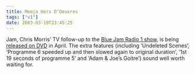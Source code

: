 ```yaml
---
title: Meeja Hors D’Oeuvres
tags: ["v1"]
date: 2003-03-19T23:45:25
---
```


Jam, Chris Morris&#8217; TV follow-up to the [Blue Jam Radio 1 show][1], is being [released on DVD][2] in April. The extra features (including &#8216;Undeleted Scenes&#8217;, &#8216;Programme 6 speeded up and then slowed again to original duration&#8217;, &#8216;1st 19 seconds of programme 5&#8217; and &#8216;Adam & Joe&#8217;s Goitre&#8217;) sound well worth waiting for.

[1]: http://cabinessence.cream.org/ "Cream.org: Jam Festival (Blue Jam episodes in Real Audio)"
[2]: http://www.amazon.co.uk/exec/obidos/ASIN/B00008IATN/ohsky "Amazon.co.uk: Jam DVD"
